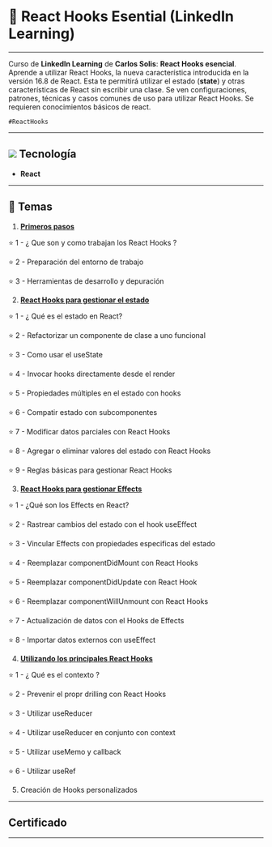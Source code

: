 # :star2: React Hooks Esential (LinkedIn Learning)

---

Curso de **LinkedIn Learning** de **Carlos Solis**: **React Hooks esencial**. Aprende a utilizar React Hooks, la nueva característica introducida en la versión 16.8 de React. Esta te permitirá utilizar el estado (**state**) y otras características de React sin escribir una clase. Se ven configuraciones, patrones, técnicas y casos comunes de uso para utilizar React Hooks. Se requieren conocimientos básicos de react.

```#ReactHooks```

---

## <img src="https://img.icons8.com/plasticine/40/null/react.png"/> Tecnología

- **React**

---

## :book: Temas

1. [**Primeros pasos**](https://github.com/eugenia1984/react-varios-cursos/tree/main/05_react_hook_esencial/primeros_pasos)

⭐ 1 - ¿ Que son y como trabajan los React Hooks ?

⭐ 2 - Preparación del entorno de trabajo

⭐ 3 - Herramientas de desarrollo y depuración

2. [**React Hooks para gestionar el estado**](https://github.com/eugenia1984/react-varios-cursos/tree/main/05_react_hook_esencial/gestionar_estado)

⭐ 1 - ¿ Qué es el estado en React?

⭐ 2 - Refactorizar un componente de clase a uno funcional

⭐ 3 - Como usar el useState

⭐ 4 - Invocar hooks directamente desde el render

⭐ 5 - Propiedades múltiples en el estado con hooks

⭐ 6 - Compatir estado con subcomponentes

⭐ 7 - Modificar datos parciales con React Hooks

⭐ 8 - Agregar o eliminar valores del estado con React Hooks

⭐ 9 - Reglas básicas para gestionar React Hooks

3. [**React Hooks para gestionar Effects**](https://github.com/eugenia1984/react-varios-cursos/tree/main/05_react_hook_esencial/effects_en_react)

⭐ 1 - ¿Qué son los Effects en React?

⭐ 2 - Rastrear cambios del estado con el hook useEffect

⭐ 3 - Vincular Effects con propiedades especificas del estado

⭐ 4 - Reemplazar componentDidMount con React Hooks

⭐ 5 - Reemplazar componentDidUpdate con React Hook

⭐ 6 - Reemplazar componentWillUnmount con React Hooks

⭐ 7 - Actualización de datos con el Hooks de Effects

⭐ 8 - Importar datos externos con useEffect

4. [**Utilizando los principales React Hooks**](https://github.com/eugenia1984/react-varios-cursos/tree/main/05_react_hook_esencial/principales_react_hooks) 

⭐ 1 - ¿ Qué es el contexto ?

⭐ 2 - Prevenir el propr drilling con React Hooks

⭐ 3 - Utilizar useReducer

⭐ 4 - Utilizar useReducer en conjunto con context

⭐ 5 - Utilizar useMemo y callback

⭐ 6 - Utilizar useRef


5. Creación de Hooks personalizados

---

## Certificado

---
